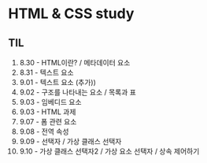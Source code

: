 # HTML & CSS study

## TIL
01. 8.30 - HTML이란? / 메타데이터 요소
02. 8.31 - 텍스트 요소
03. 9.01 - 텍스트 요소 (추가))
04. 9.02 - 구조를 나타내는 요소 / 목록과 표
05. 9.03 - 임베디드 요소
06. 9.03 - HTML 과제
07. 9.07 - 폼 관련 요소
08. 9.08 - 전역 속성
09. 9.09 - 선택자 / 가상 클래스 선택자
10. 9.10 - 가상 클래스 선택자2 / 가상 요소 선택자 / 상속 제어하기
